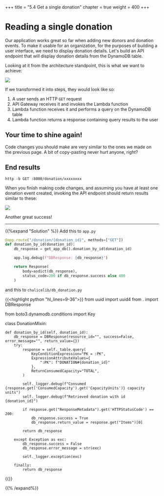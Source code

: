+++
title = "5.4 Get a single donation"
chapter = true
weight = 400
+++

# Reading a single donation

Our application works great so far when adding new donors and donation events. To make it usable for an organization, 
for the purposes of building a user interface, we need to display donation details. Let's build an API endpoint that will
display donation details from the DynamoDB table.

Looking at it from the architecture standpoint, this is what we want to achieve:

![](/images/donor_signup_db_arch_reading.png)

If we transformed it into steps, they would look like so:

1. A user sends an HTTP `GET` request
2. API Gateway receives it and invokes the Lambda function
3. Lambda function receives it and performs a query on the DynamoDB table
4. Lambda function returns a response containing query results to the user

## Your time to shine again!

Code changes you should make are very similar to the ones we made on the previous page. A bit of copy-pasting
never hurt anyone, right?

## End results

`http -b GET :8000/donation/xxxxxxxx`

When you finish making code changes, and assuming you have at least one donation event created, invoking the API endpoint
should return results similar to these:

![](/images/code_screenshots/70_400_1.png)

Another great success!

***

{{%expand "Solution" %}}
Add this to `app.py`

```python
@app.route("/donation/{donation_id}", methods=["GET"])
def donation_by_id(donation_id):
    db_response = get_app_db().donation_by_id(donation_id)

    app.log.debug(f"DBResponse: {db_response}")

    return Response(
        body=asdict(db_response),
        status_code=200 if db_response.success else 400
    )
```

and this to `chalicelib/db_donation.py`

{{<highlight python "hl_lines=9-36">}}
from uuid import uuid4
from . import DBResponse

from boto3.dynamodb.conditions import Key


class DonationMixin:

    def donation_by_id(self, donation_id):
        db_response = DBResponse(resource_id="", success=False, error_message="", return_value={})
        try:
            response = self._table.query(
                KeyConditionExpression="PK = :PK",
                ExpressionAttributeValues={
                    ":PK": f"DONATION#{donation_id}"
                },
                ReturnConsumedCapacity="TOTAL",
            )

            self._logger.debug(f"Consumed {response.get('ConsumedCapacity').get('CapacityUnits')} capacity units")
            self._logger.debug(f"Retrieved donation with id {donation_id}")

            if response.get("ResponseMetadata").get('HTTPStatusCode') == 200:
                db_response.success = True
                db_response.return_value = response.get("Items")[0]

            return db_response

        except Exception as exc:
            db_response.success = False
            db_response.error_message = str(exc)

            self._logger.exception(exc)

        finally:
            return db_response
{{</highlight>}}

{{% /expand%}}